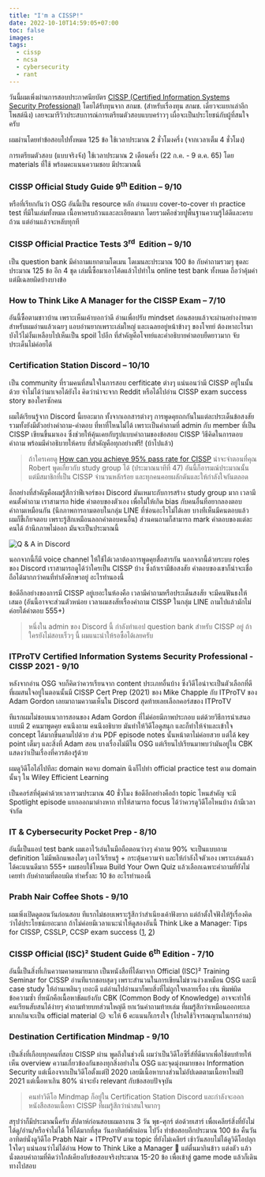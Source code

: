 ```yaml
---
title: "I'm a CISSP!"
date: 2022-10-10T14:59:05+07:00
toc: false
images:
tags:
  - cissp
  - ncsa
  - cybersecurity
  - rant
---
```


วันนี้ผมเพิ่งผ่านการสอบประกาศนียบัตร [CISSP (Certified Information Systems Security Professional)](https://www.isc2.org/Certifications/CISSP) โดยได้รับทุนจาก สกมช. (สำหรับเรื่องทุน สกมช. เดี๋ยวจะแยกเล่าอีกโพสต์นึง) เลยจะมารีวิวประสบการณ์การเตรียมตัวสอบแบบคร่าวๆ เผื่อจะเป็นประโยชน์กับผู้ที่สนใจครับ

ผมผ่านโดยทำข้อสอบไปทั้งหมด 125 ข้อ ใช้เวลาประมาณ 2 ชั่วโมงครึ่ง (จากเวลาเต็ม 4 ชั่วโมง)

การเตรียมตัวสอบ (แบบจริงจัง) ใช้เวลาประมาณ 2 เดือนครึ่ง (22 ก.ค. - 9 ต.ค. 65) โดย materials ที่ใช้ พร้อมคะแนนความชอบ มีประมาณนี้

### CISSP Official Study Guide 9<sup>th</sup>&nbsp;Edition – 9/10

หรือที่เรียกกันว่า OSG อันนี้เป็น resource หลัก อ่านแบบ cover-to-cover ทำ practice test ที่มีในเล่มทั้งหมด เนื้อหาครบถ้วนและละเอียดมาก โดยรวมคือช่วยปูพื้นฐานความรู้ได้ดีและครบถ้วน แต่อ่านแล้วจะหลับทุกที

### CISSP Official Practice Tests 3<sup>rd</sup>&nbsp; Edition – 9/10

เป็น question bank มีคำถามแยกตามโดเมน โดเมนละประมาณ 100 ข้อ กับคำถามรวมๆ ชุดละประมาณ 125 ข้อ อีก 4 ชุด เล่มนี้ซื้อมาเอาโค้ดแล้วไปทำใน online test bank ทั้งหมด ถือว่าคุ้มค่า แต่มีเฉลยผิดบ้างบางข้อ

### How to Think Like A Manager for the CISSP Exam – 7/10

อันนี้ซื้อตามชาวบ้าน เพราะเห็นเค้าบอกว่าดี อ่านเพื่อปรับ mindset ก่อนสอบแล้วจะผ่านอย่างง่ายดาย สำหรับผมอ่านแล้วเฉยๆ แอบอ่านยากเพราะเล่มใหญ่ และเฉลยอยู่หน้าข้างๆ ของโจทย์ ต้องหาอะไรมาบังไว้ไม่งั้นเหลือบไปเห็นเป็น spoil ไปอีก ที่สำคัญคือโจทย์และคำอธิบายคำตอบยืดยาวมาก จับประเด็นไม่ค่อยได้

### Certification Station Discord – 10/10

เป็น community ที่รวมคนที่สนใจในการสอบ cerfiticate ต่างๆ แน่นอนว่ามี CISSP อยู่ในนั้นด้วย จำไม่ได้ว่ามาเจอได้ยังไง คิดว่าน่าจะจาก Reddit หรือได้ไปอ่าน CISSP exam success story ของใครซักคน

ผมได้เรียนรู้จาก Discord นี้เยอะมาก ทั้งจากเอกสารต่างๆ การพูดคุยถกกันในแต่ละประเด็นข้อสงสัย รวมทั้งยังมีตัวอย่างคำถาม-คำตอบ ที่หาที่ไหนไม่ได้ เพราะเป็นคำถามที่ admin กับ member ที่เป็น CISSP เขียนขึ้นมาเอง ซึ่งช่วยให้คุ้นเคยกับรูปแบบคำถามของข้อสอบ CISSP วิธีคิดในการตอบคำถาม พร้อมมีคำอธิบายให้ครบ ที่สำคัญคือทุกอย่างฟรี! (บ้าไปแล้ว)

> ถ้าใครเคยดู [How can you achieve 95% pass rate for CISSP](https://www.facebook.com/NCSA.Thailand/videos/644128833613931) น่าจะจำตอนที่คุณ Robert พูดเกี่ยวกับ study group ได้ (ประมาณนาทีที่ 47) อันนี้ก็อารมณ์ประมาณนั้น แต่มีสมาชิกที่เป็น CISSP จำนวนหลักร้อย และทุกคนคอยผลักดันและให้กำลังใจกันตลอด

อีกอย่างที่สำคัญคือผมรู้สึกว่าฟีเจอร์ของ Discord มันเหมาะกับการสร้าง study group มาก เวลามีคนตั้งคำถาม เราสามารถ hide คำตอบของตัวเอง เพื่อไม่ให้เกิด bias กับคนอื่นที่อยากลองตอบคำถามเหมือนกัน (นึกภาพการถามตอบในกลุ่ม LINE ที่ซ่อนอะไรไม่ได้เลย บางทีเห็นมีคนตอบแล้ว ผมก็ขี้เกียจตอบ เพราะรู้สึกเหมือนลอกคำตอบคนอื่น) ส่วนคนถามก็สามารถ mark คำตอบของแต่ละคนได้ ถ้านึกภาพไม่ออก มันจะเป็นประมาณนี้

![Q & A in Discord](/img/im-a-cissp/discord-question-answer.png)

นอกจากนี้ก็มี voice channel ให้ใช้ได้เวลาต้องการพูดคุยสื่อสารกัน นอกจากนี้ด้วยระบบ roles ของ Discord เราสามารถดูได้ว่าใครเป็น CISSP บ้าง ซึ่งถ้าเรามีข้อสงสัย คำตอบของเขาก็น่าจะเชื่อถือได้มากกว่าคนที่ทำลังศึกษาอยู่ อะไรทำนองนี้

ข้อดีอีกอย่างของการมี CISSP อยู่เยอะในห้องคือ เวลามีคำถามหรือประเด็นสงสัย จะมีคนฟันธงให้เสมอ (อันนี้อาจจะส่วนตัวหน่อย เวลาผมสงสัยเรื่องคำถาม CISSP ในกลุ่ม LINE ถามไปแล้วมักไม่ค่อยได้คำตอบ 555+)

> หนึ่งใน admin ของ Discord นี้ กำลังทำแอป question bank สำหรับ CISSP อยู่ ถ้าใครยังไม่สอบเร็วๆ นี้ ผมแนะนำให้รอซื้อได้เลยครับ

### ITProTV Certified Information Systems Security Professional - CISSP 2021 - 9/10

หลังจากอ่าน OSG จบก็คิดว่าควรเรียนจาก content ประเภทอื่นบ้าง ซึ่งวิดีโอน่าจะเป็นตัวเลือกที่ดี ที่ผมสนใจอยู่ในตอนนั้นมี CISSP Cert Prep (2021) ของ Mike Chapple กับ ITProTV ของ Adam Gordon เลยมาถามความเห็นใน Discord สุดท้ายเลยเลือกคอร์สของ ITProTV

ทีแรกผมไม่ชอบแนวการสอนของ Adam Gordon ที่ไม่ค่อยมีภาพประกอบ แต่ด้วยวิธีการนำเสนอแบบมี 2 คนมาพูดคุย คนนึงถาม คนนึงอธิบาย มันทำให้วิดีโอดูสนุก และก็ทำให้จำและเข้าใจ concept ได้มากขึ้นตามไปด้วย ส่วน PDF episode notes นั้นหน้าตาไม่ค่อยสวย แต่ได้ key point เต็มๆ และสิ่งที่ Adam สอน บางเรื่องไม่มีใน OSG แต่เรียนไปเรียนมาพบว่ามันอยู่ใน CBK แสดงว่าเป็นเรื่องที่ควรต้องรู้ด้วย

ผมดูวิดีโอไล่ไปทีละ domain พอจบ domain นึงก็ไปทำ official practice test ตาม domain นั้นๆ ใน Wiley Efficient Learning

เป็นคอร์สที่คุ้มค่าด้วยเวลารวมประมาณ 40 ชั่วโมง ข้อดีอีกอย่างคือถ้า topic ไหนสำคัญ จะมี Spotlight episode แยกออกมาต่างหาก ทำให้สามารถ focus ได้ว่าควรดูวิดีโอไหนบ้าง ถ้ามีเวลาจำกัด

### IT & Cybersecurity Pocket Prep - 8/10

อันนี้เป็นแอป test bank ผมเอาไว้เล่นในมือถือตอนว่างๆ คำถาม 90% จะเป็นแบบถาม definition ไม่มีพลิกแพลงใดๆ เอาไว้เรียนรู้ + กระตุ้นความจำ และให้กำลังใจตัวเอง เพราะเล่นแล้วได้คะแนนดีมาก 555+ ผมชอบใช้โหมด Build Your Own Quiz แล้วเลือกเฉพาะคำถามที่ยังไม่เคยทำ กับคำถามที่ตอบผิด ทำครั้งละ 10 ข้อ อะไรทำนองนี้

### Prabh Nair Coffee Shots - 9/10

ผมเพิ่งเปิดดูตอนวันก่อนสอบ ทีแรกไม่ชอบเพราะรู้สึกว่าสำเนียงเค้าฟังยาก แต่ถ้าตั้งใจฟังให้รู้เรื่องคิดว่าได้ประโยชน์เยอะมาก ถ้าไม่ค่อยมีเวลาแนะนำให้ดูสองอันนี้ Think Like a Manager: Tips for CISSP, CSSLP, CCSP exam success ([1](https://www.youtube.com/watch?v=eryy9y3LaIQ), [2](https://www.youtube.com/watch?v=bXc3zL7S5pw))

### CISSP Official (ISC)² Student Guide 6<sup>th</sup>&nbsp;Edition - 7/10

อันนี้เป็นสิ่งที่เกินความคาดหมายมาก เป็นหนังสือที่ได้มาจาก Official (ISC)² Training Seminar for CISSP อ่านทีแรกชอบสุดๆ เพราะสำนวนในการเขียนไม่ชวนง่วงเหมือน OSG และมี case study ให้อ่านเพลินๆ เยอะดี แต่อ่านไปอ่านมาก็พบสิ่งที่ไม่ถูกใจหลายเรื่อง เช่น พิมพ์ผิด ข้อความซ้ำ ที่หนักคือเนื้อหาขัดแย้งกับ CBK (Common Body of Knowledge) อาจจะทำให้คนเรียนสับสนได้ง่ายๆ คำถามท้ายบทส่วนใหญ่ดี ยกเว้นคำถามท้ายเล่ม ที่ผมรู้สึกว่าเหมือนออกทะเลมากเกินจะเป็น official material 😑 จะให้ 6 คะแนนก็เกรงใจ (โปรดใช้วิจารณญานในการอ่าน)

### Destination Certification Mindmap - 9/10

เป็นสิ่งที่เกือบทุกคนที่สอบ CISSP ผ่าน พูดถึงในช่วงนี้ ผมว่าเป็นวิดีโอซีรี่ส์ที่ดีมากเพื่อใช้ตบท้ายให้เห็น overview ความเกี่ยวข้องกันของทุกสิ่งอย่างใน OSG และจุดมุ่งหมายของ Information Security แต่เนื่องจากเป็นวิดีโอตั้งแต่ปี 2020 เลยมีเนื้อหาบางส่วนไม่อัปเดตตามเนื้อหาใหม่ปี 2021 แต่เนื้อหาเกิน 80% น่าจะยัง relevant กับข้อสอบปัจจุบัน

> คนทำวิดีโอ Mindmap ก็อยู่ใน Certification Station Discord และกำลังจะออกหนังสือสอนเนื้อหา CISSP ที่ผมรู้สึกว่าน่าสนใจมากๆ

สรุปว่าก็มีประมาณนี้ครับ สัปดาห์ก่อนสอบผมลางาน 3 วัน พุธ-ศุกร์ ต่อด้วยเสาร์ เพื่อเคลียร์สิ่งที่ยังไม่ได้ดู/อ่าน/หรือจำไม่ได้ ให้ได้มากที่สุด วันอาทิตย์พักผ่อน ไปวิ่ง ทำข้อสอบอีกประมาณ 100 ข้อ คืนวันอาทิตย์นั่งดูวิดีโอ Prabh Nair + ITProTV ตาม topic ที่ยังไม่เคลียร์ เช้าวันสอบไม่ได้ดูวิดีโอปลุกใจใดๆ แน่นอนว่าไม่ได้อ่าน How to Think Like a Manager 🤣 แต่ตื่นมากินข้าว แต่งตัว แล้วนั่งตอบคำถามที่คิดว่าใกล้เคียงกับข้อสอบจริงประมาณ 15-20 ข้อ เพื่อเข้าสู่ game mode แล้วก็เดินทางไปสอบ
